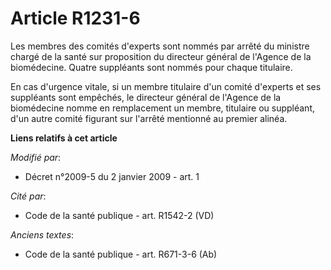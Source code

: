# Article R1231-6

Les membres des comités d'experts sont nommés par arrêté du ministre chargé de la santé sur proposition du directeur général
de l'Agence de la biomédecine. Quatre suppléants sont nommés pour chaque titulaire. 

En cas d'urgence vitale, si un membre titulaire d'un comité d'experts et ses suppléants sont empêchés, le directeur général
de l'Agence de la biomédecine nomme en remplacement un membre, titulaire ou suppléant, d'un autre comité figurant sur
l'arrêté mentionné au premier alinéa.

**Liens relatifs à cet article**

_Modifié par_:

  - Décret n°2009-5 du 2 janvier 2009 - art. 1

_Cité par_:

  - Code de la santé publique - art. R1542-2 (VD)

_Anciens textes_:

  - Code de la santé publique - art. R671-3-6 (Ab)
